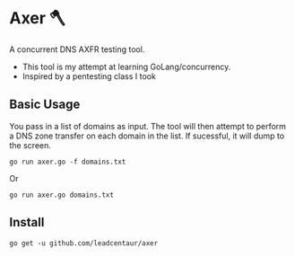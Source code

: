 # Axer 🪓 
A concurrent DNS AXFR testing tool.
* This tool is my attempt at learning GoLang/concurrency.
* Inspired by a pentesting class I took

## Basic Usage
You pass in a list of domains as input. The tool will then attempt to perform a DNS zone transfer on each domain in the list.
If sucessful, it will dump to the screen.

```shell
go run axer.go -f domains.txt
```

Or

```shell
go run axer.go domains.txt
```
## Install

```shell
go get -u github.com/leadcentaur/axer
```


